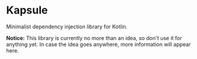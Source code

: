 # Kapsule

Minimalist dependency injection library for Kotlin.

**Notice:** This library is currently no more than an idea, so don't use it for anything yet. In case the idea goes anywhere, more information will appear here.
